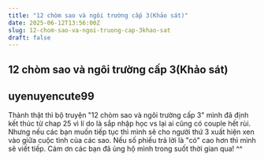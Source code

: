 ```yaml
---
title: "12 chòm sao và ngôi trường cấp 3(Khảo sát)"
date: 2025-06-12T13:56:00Z
slug: 12-chom-sao-va-ngoi-truong-cap-3khao-sat
draft: false
---
```


## 12 chòm sao và ngôi trường cấp 3(Khảo sát)

## uyenuyencute99

Thành thật thì bộ truyện "12 chòm sao và ngôi trường cấp 3" mình đã định kết thúc từ chap 25 vì lí do là sắp nhập học vs lại ai cũng có couple hết rùi. Nhưng nếu các bạn muốn tiếp tục thì mình sẽ cho người thứ 3 xuất hiện xen vào giữa cuộc tình của các sao. Nếu số phiếu trả lời là "có" cao hơn thì mình sẽ viết tiếp. Cám ơn các bạn đã ủng hộ mình trong suốt thời gian qua! ^^